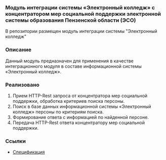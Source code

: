 ### Модуль интеграции системы «Электронный колледж» с концентратором мер социальной поддержки электронной системы образования Пензенской области (ЭСО)
В репозитории размещен модуль интеграции системы "Электронный колледж"
### Описание
Данный модуль предназначен для применения в качестве интеграционного модуля в составе информационной системы «Электронный колледж».
### Реализовано
1. Прием HTTP-Rest запроса от концентратора мер социальной поддержки, обработка критериев
поиска персоны.
2. Поиск в базе данных информационной системы «Электронный колледж» персоны по критериям
поиска.
3. Формирование ответа с информацией по найденной персоне.
4. Передача HTTP-Rest ответа концентратору мер социальной поддержки.

### Ссылки
<ul>
<li><a href="https://github.com/Trushenkov/CollegeIntegration/wiki/%D0%A1%D0%BF%D0%B5%D1%86%D0%B8%D1%84%D0%B8%D0%BA%D0%B0%D1%86%D0%B8%D1%8F-%D0%BC%D0%BE%D0%B4%D1%83%D0%BB%D1%8F">Спецификация</a></li>
</ul>
